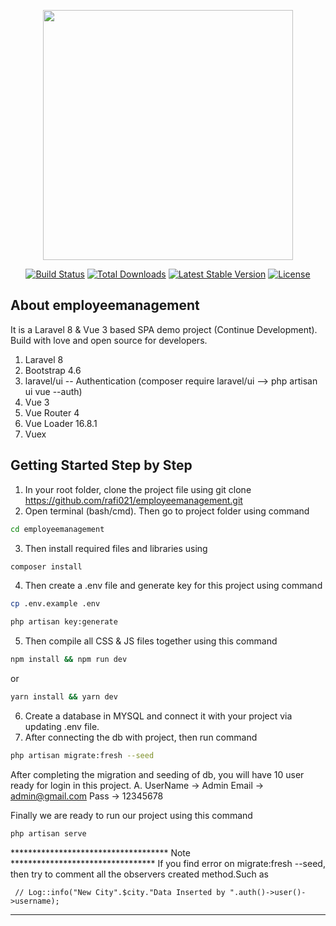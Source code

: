 <p align="center"><a href="https://laravel.com" target="_blank"><img src="https://raw.githubusercontent.com/laravel/art/master/logo-lockup/5%20SVG/2%20CMYK/1%20Full%20Color/laravel-logolockup-cmyk-red.svg" width="400"></a></p>

<p align="center">
<a href="https://travis-ci.org/laravel/framework"><img src="https://travis-ci.org/laravel/framework.svg" alt="Build Status"></a>
<a href="https://packagist.org/packages/laravel/framework"><img src="https://img.shields.io/packagist/dt/laravel/framework" alt="Total Downloads"></a>
<a href="https://packagist.org/packages/laravel/framework"><img src="https://img.shields.io/packagist/v/laravel/framework" alt="Latest Stable Version"></a>
<a href="https://packagist.org/packages/laravel/framework"><img src="https://img.shields.io/packagist/l/laravel/framework" alt="License"></a>
</p>

## About employeemanagement
It is a Laravel 8 & Vue 3 based SPA demo project (Continue Development). Build with love and open source for developers. 

1. Laravel 8 
2. Bootstrap 4.6
3. laravel/ui -- Authentication (composer require laravel/ui --> php artisan ui vue --auth)
4. Vue 3
5. Vue Router 4
6. Vue Loader 16.8.1
7. Vuex


## Getting Started Step by Step
1. In your root folder, clone the project file using git clone https://github.com/rafi021/employeemanagement.git
2. Open terminal (bash/cmd). Then go to project folder using command

```sh
cd employeemanagement
```

3. Then install required files and libraries using 

```sh
composer install
```

4. Then create a .env file and generate key for this project using command 

```sh
cp .env.example .env

php artisan key:generate
```

5. Then compile all CSS & JS files together using this command

```sh
npm install && npm run dev
```

or

```sh
yarn install && yarn dev
```
6. Create a database in MYSQL and connect it with your project via updating .env file.
7. After connecting the db with project, then run command 

```sh
php artisan migrate:fresh --seed
```

After completing the migration and seeding of db, you will have 10 user ready for login in this project. 
A. UserName -> Admin 
    Email -> admin@gmail.com 
    Pass -> 12345678

Finally we are ready to run our project using this command 

```sh
php artisan serve 
```

************************************ Note *********************************
If you find error on migrate:fresh --seed, then try to comment all the observers created method.Such as
``` 
 // Log::info("New City".$city."Data Inserted by ".auth()->user()->username);
 ```
***************************************************************************
